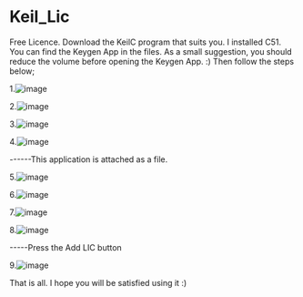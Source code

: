 # Keil_Lic
Free Licence. Download the KeilC program that suits you. I installed C51. You can find the Keygen App in the files.
As a small suggestion, you should reduce the volume before opening the Keygen App. :)
Then follow the steps below;


1.![image](https://github.com/ececinar0/Keil_Lic/assets/115615388/be2c4195-b8f2-4a33-a76e-24bd0a36c83c)

2.![image](https://github.com/ececinar0/Keil_Lic/assets/115615388/564c1277-0274-4343-9eb2-834daeb9bc12)

3.![image](https://github.com/ececinar0/Keil_Lic/assets/115615388/caa09713-5b56-460a-80a4-2dc353063bdb)

4.![image](https://github.com/ececinar0/Keil_Lic/assets/115615388/8f196879-cad7-4c88-98b4-9f054fdf3927)



------This application is attached as a file. 



5.![image](https://github.com/ececinar0/Keil_Lic/assets/115615388/e09538db-541e-487f-8672-3a9a1fa626de)

6.![image](https://github.com/ececinar0/Keil_Lic/assets/115615388/6459944c-e316-4b95-ae2e-df87831835a6)

7.![image](https://github.com/ececinar0/Keil_Lic/assets/115615388/c5106f56-3843-4e69-8de3-ef7e8f73e6ea)

8.![image](https://github.com/ececinar0/Keil_Lic/assets/115615388/49ad7329-d9c0-4cd0-8d49-3501fda990d3)



-----Press the Add LIC button



9.![image](https://github.com/ececinar0/Keil_Lic/assets/115615388/d383ecd4-3bbb-40b7-a187-0fcb97f57ff9)



That is all. I hope you will be satisfied using it :)

